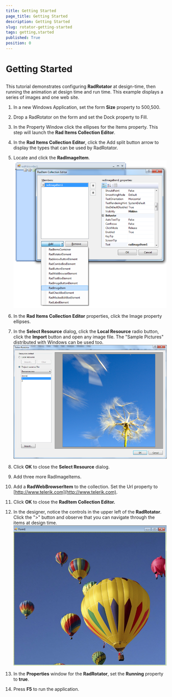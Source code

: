 ```yaml
---
title: Getting Started
page_title: Getting Started
description: Getting Started
slug: rotator-getting-started
tags: getting,started
published: True
position: 0
---
```


# Getting Started



## 

This tutorial demonstrates configuring __RadRotator__ at design-time, then running the animation at design time and run time. This example displays a series of images and one web site.
        

1. In a new Windows Application, set the form __Size__ property to 500,500.
            

1. Drop a RadRotator on the form and set the Dock property to Fill. 

1. In the Property Window click the ellipses for the Items property. This step will launch the __Rad Items Collection Editor__.
            

1. In the __Rad Items Collection Editor__, click the Add split button arrow to display the types that can be used by RadRotator.
            

1. Locate and click the __RadImageItem__.
            ![rotator-getting-started 001](images/rotator-getting-started001.png)

1. In the __Rad Items Collection Editor__ properties, click the Image property ellipses.
            

1. In the __Select Resource__ dialog, click the __Local Resource__ radio button, click the __Import__ button and open any image file. The "Sample Pictures" distributed with Windows can be used too.
            ![rotator-getting-started 002](images/rotator-getting-started002.png)

1. Click __OK__ to close the __Select Resource__ dialog.
            

1. Add three more RadImageItems. 

1. Add a __RadWebBrowserItem__ to the collection. Set the Url property to [http://www.telerik.com](http://www.telerik.com).
            

1. Click __OK__ to close the __RadItem Collection Editor.__

1. In the designer, notice the controls in the upper left of the __RadRotator__. Click the ">" button and observe that you can navigate through the items at design time.
            ![rotator-getting-started 003](images/rotator-getting-started003.png)

1. In the __Properties__ window for the __RadRotator__, set the __Running__ property to __true__.
            

1. Press __F5__ to run the application.
            
